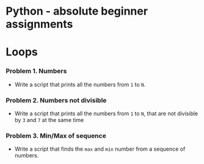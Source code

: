 Python - absolute beginner assignments
========================
Loops
=====

### Problem 1. Numbers
*	Write a script that prints all the numbers from `1` to `N`.

### Problem 2. Numbers not divisible
*	Write a script that prints all the numbers from `1` to `N`, that are not divisible by `3` and `7` at the same time

### Problem 3. Min/Max of sequence
*	Write a script that finds the `max` and `min` number from a sequence of numbers.
